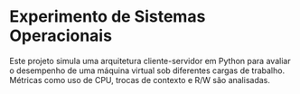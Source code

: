 # Experimento de Sistemas Operacionais

Este projeto simula uma arquitetura cliente-servidor em Python para avaliar o desempenho de uma máquina virtual sob diferentes cargas de trabalho. Métricas como uso de CPU, trocas de contexto e R/W são analisadas.
